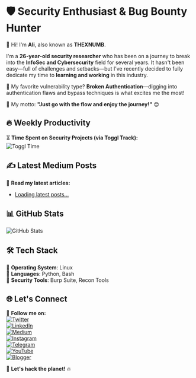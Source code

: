 # 🛡️ Security Enthusiast & Bug Bounty Hunter  

👋 Hi! I'm **Ali**, also known as **THEXNUMB**.  

I'm a **26-year-old security researcher** who has been on a journey to break into the **InfoSec and Cybersecurity** field for several years. It hasn't been easy—full of challenges and setbacks—but I’ve recently decided to fully dedicate my time to **learning and working** in this industry.  

🔎 My favorite vulnerability type? **Broken Authentication**—digging into authentication flaws and bypass techniques is what excites me the most!  

🚀 My motto: **"Just go with the flow and enjoy the journey!"** 😊  


## 🔥 Weekly Productivity  

⏳ **Time Spent on Security Projects (via Toggl Track):**  
![Toggl Time](https://raw.githubusercontent.com/thexnumb/thexnumb/edit/main/toggl_time.svg)  


## ✍️ Latest Medium Posts  

📖 **Read my latest articles:**  
<!-- MEDIUM_POSTS_START -->
- [Loading latest posts...](#)
<!-- MEDIUM_POSTS_END -->


## 📊 GitHub Stats  
![GitHub Stats](https://github-readme-stats.vercel.app/api?username=thexnumb&show_icons=true&theme=dark)  


## 🛠️ Tech Stack  

🔹 **Operating System**: Linux  
🔹 **Languages**: Python, Bash  
🔹 **Security Tools**: Burp Suite, Recon Tools  


## 🌐 Let's Connect  

📢 **Follow me on:**  
[![Twitter](https://img.shields.io/badge/X-@thexsecurity-1DA1F2?style=flat&logo=twitter&logoColor=white)](https://x.com/thexsecurity)  
[![LinkedIn](https://img.shields.io/badge/LinkedIn-Profile-blue?style=flat&logo=linkedin)](#)  
[![Medium](https://img.shields.io/badge/Medium-@thexnumb-black?style=flat&logo=medium)](https://medium.com/@thexnumb)  
[![Instagram](https://img.shields.io/badge/Instagram-@thexnumb-E4405F?style=flat&logo=instagram&logoColor=white)](https://instagram.com/thexnumb)  
[![Telegram](https://img.shields.io/badge/Telegram-@thexsecurity-2CA5E0?style=flat&logo=telegram&logoColor=white)](https://t.me/thexsecurity)  
[![YouTube](https://img.shields.io/badge/YouTube-@theXNumb-FF0000?style=flat&logo=youtube&logoColor=white)](https://www.youtube.com/@theXNumb/)  
[![Blogger](https://img.shields.io/badge/Blogger-TheXSecurity-FF5722?style=flat&logo=blogger&logoColor=white)](https://thexsecurity.blogspot.com/)  

🚀 **Let's hack the planet!** 🔥  
